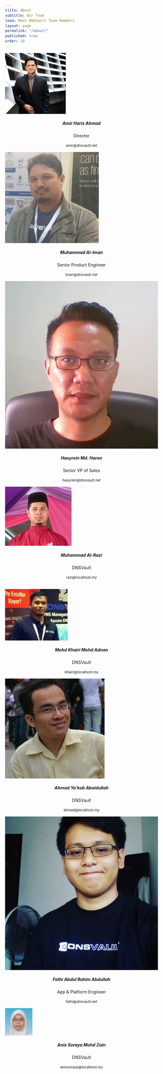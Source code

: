 ```yaml
---
title: About
subtitle: Our Team
lead: Meet DNSVault Team Members
layout: page
permalink: "/about/"
published: true
order: 10
---
```

<div class="container">
  <div class="card-deck">
    <div class="card" style="border: 0;">
      <div class="pic-container pic-medium pic-circle">
        <img class="pic" src="/assets/images/about/amir.jpg" alt="">
        <div class="pic-overlay">
            <a href="" target="_blank"><i class="fa fa-facebook-square" aria-hidden="true"></i></a>
            <a href="" target="_blank"><i class="fa fa-github-square" aria-hidden="true"></i></a>
            <a href="https://my.linkedin.com/in/amirharis" target="_blank"><i class="fa fa-linkedin-square" aria-hidden="true"></i></a>
            <a href="" target="_blank"><i class="fa fa-twitter-square" aria-hidden="true"></i></a>
        </div>
      </div>
      <div class="card-body" style="text-align: center;">
        <h5 class="card-title">Amir Haris Ahmad</h5>
        <p class="card-text">Director</p>
        <p class="card-text"><a><i class="fa fa-envelope-o" aria-hidden="true"></i></a><small class="text-muted"> amir@dnsvault.net</small></p>
      </div>
    </div>
    <div class="card" style="border: 0;">
      <div class="pic-container pic-medium pic-circle">
        <img class="pic" src="/assets/images/about/iman.jpg" alt="">
        <div class="pic-overlay">
            <a href="http://www.facebook.com" target="_blank"><i class="fa fa-facebook-square" aria-hidden="true"></i></a>
            <a href="http://www.github.com" target="_blank"><i class="fa fa-github-square" aria-hidden="true"></i></a>
            <a href="http://www.linkedin.com" target="_blank"><i class="fa fa-linkedin-square" aria-hidden="true"></i></a>
            <a href="http://www.twitter.com" target="_blank"><i class="fa fa-twitter-square" aria-hidden="true"></i></a>
        </div>
      </div>
      <div class="card-body" style="text-align: center;">
        <h5 class="card-title">Muhammad Al-Iman</h5>
        <p class="card-text">Senior Product Engineer</p>
        <p class="card-text"><a><i class="fa fa-envelope-o" aria-hidden="true"></i></a><small class="text-muted"> iman@dnsvault.net</small></p>
      </div>
    </div>
    <div class="card" style="border: 0;">
      <div class="pic-container pic-medium pic-circle">
        <img class="pic" src="/assets/images/about/hasyrein.jpg" alt="">
        <div class="pic-overlay">
            <a href="http://www.facebook.com" target="_blank"><i class="fa fa-facebook-square" aria-hidden="true"></i></a>
            <a href="http://www.github.com" target="_blank"><i class="fa fa-github-square" aria-hidden="true"></i></a>
            <a href="http://www.linkedin.com" target="_blank"><i class="fa fa-linkedin-square" aria-hidden="true"></i></a>
            <a href="http://www.twitter.com" target="_blank"><i class="fa fa-twitter-square" aria-hidden="true"></i></a>
        </div>
      </div>
      <div class="card-body" style="text-align: center;">
        <h5 class="card-title">Hasyrein Md. Haron</h5>
        <p class="card-text">Senior VP of Sales</p>
        <p class="card-text"><a><i class="fa fa-envelope-o" aria-hidden="true"></i></a><small class="text-muted"> hasyrein@dnsvault.net</small></p>
      </div>
    </div>
    <div class="card" style="border: 0;">
      <div class="pic-container pic-medium pic-circle">
        <img class="pic" src="/assets/images/about/razi.jpg" alt="">
        <div class="pic-overlay">
            <a href="http://www.facebook.com" target="_blank"><i class="fa fa-facebook-square" aria-hidden="true"></i></a>
            <a href="http://www.github.com" target="_blank"><i class="fa fa-github-square" aria-hidden="true"></i></a>
            <a href="http://www.linkedin.com" target="_blank"><i class="fa fa-linkedin-square" aria-hidden="true"></i></a>
            <a href="http://www.twitter.com" target="_blank"><i class="fa fa-twitter-square" aria-hidden="true"></i></a>
        </div>
      </div>
      <div class="card-body" style="text-align: center;">
        <h5 class="card-title">Muhammad Al-Razi</h5>
        <p class="card-text">DNSVault</p>
        <p class="card-text"><a><i class="fa fa-envelope-o" aria-hidden="true"></i></a><small class="text-muted"> razi@localhost.my</small></p>
      </div>
    </div>
  </div>
  <br>
  <div class="card-deck">
    <div class="card" style="border: 0;">
      <div class="pic-container pic-medium pic-circle">
        <img class="pic" src="/assets/images/about/khairi.jpg" alt="">
        <div class="pic-overlay">
            <a href="http://www.facebook.com" target="_blank"><i class="fa fa-facebook-square" aria-hidden="true"></i></a>
            <a href="http://www.github.com" target="_blank"><i class="fa fa-github-square" aria-hidden="true"></i></a>
            <a href="http://www.linkedin.com" target="_blank"><i class="fa fa-linkedin-square" aria-hidden="true"></i></a>
            <a href="http://www.twitter.com" target="_blank"><i class="fa fa-twitter-square" aria-hidden="true"></i></a>
        </div>
      </div>
      <div class="card-body" style="text-align: center;">
        <h5 class="card-title">Mohd Khairi Mohd Adnan</h5>
        <p class="card-text">DNSVault</p>
        <p class="card-text"><a><i class="fa fa-envelope-o" aria-hidden="true"></i></a><small class="text-muted"> khairi@localhost.my</small></p>
      </div>
    </div>
    <div class="card" style="border: 0;">
      <div class="pic-container pic-medium pic-circle">
        <img class="pic" src="/assets/images/about/yakob.png" alt="">
        <div class="pic-overlay">
            <a href="http://www.facebook.com" target="_blank"><i class="fa fa-facebook-square" aria-hidden="true"></i></a>
            <a href="http://www.github.com" target="_blank"><i class="fa fa-github-square" aria-hidden="true"></i></a>
            <a href="http://www.linkedin.com" target="_blank"><i class="fa fa-linkedin-square" aria-hidden="true"></i></a>
            <a href="http://www.twitter.com" target="_blank"><i class="fa fa-twitter-square" aria-hidden="true"></i></a>
        </div>
      </div>
      <div class="card-body" style="text-align: center;">
        <h5 class="card-title">Ahmad Ya'kob Abaidullah</h5>
        <p class="card-text">DNSVault</p>
        <p class="card-text"><a><i class="fa fa-envelope-o" aria-hidden="true"></i></a><small class="text-muted"> ahmad@localhost.my</small></p>
      </div>
    </div>
    <div class="card" style="border: 0;">
      <div class="pic-container pic-medium pic-circle">
        <img class="pic" src="/assets/images/about/fathi.jpg" alt="">
        <div class="pic-overlay">
            <a href="http://www.facebook.com" target="_blank"><i class="fa fa-facebook-square" aria-hidden="true"></i></a>
            <a href="http://www.github.com" target="_blank"><i class="fa fa-github-square" aria-hidden="true"></i></a>
            <a href="http://www.linkedin.com" target="_blank"><i class="fa fa-linkedin-square" aria-hidden="true"></i></a>
            <a href="http://www.twitter.com" target="_blank"><i class="fa fa-twitter-square" aria-hidden="true"></i></a>
        </div>
      </div>
      <div class="card-body" style="text-align: center;">
        <h5 class="card-title">Fathi Abdul Rahim Abdullah</h5>
        <p class="card-text">App & Platform Engineer</p>
        <p class="card-text"><a><i class="fa fa-envelope-o" aria-hidden="true"></i></a><small class="text-muted"> fathi@dnsvault.net</small></p>
      </div>
    </div>
    <div class="card" style="border: 0;">
      <div class="pic-container pic-medium pic-circle">
        <img class="pic" src="/assets/images/about/anis.jpg" alt="">
        <div class="pic-overlay">
            <a href="http://www.facebook.com" target="_blank"><i class="fa fa-facebook-square" aria-hidden="true"></i></a>
            <a href="http://www.github.com" target="_blank"><i class="fa fa-github-square" aria-hidden="true"></i></a>
            <a href="http://www.linkedin.com" target="_blank"><i class="fa fa-linkedin-square" aria-hidden="true"></i></a>
            <a href="http://www.twitter.com" target="_blank"><i class="fa fa-twitter-square" aria-hidden="true"></i></a>
        </div>
      </div>
      <div class="card-body" style="text-align: center;">
        <h5 class="card-title">Anis Soraya Mohd Zain</h5>
        <p class="card-text">DNSVault</p>
        <p class="card-text"><a><i class="fa fa-envelope-o" aria-hidden="true"></i></a><small class="text-muted"> anissoraya@localhost.my</small></p>
      </div>
    </div>
  </div>
</div>

